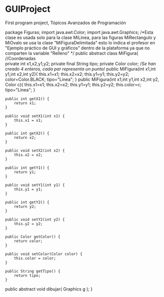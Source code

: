 # GUIProject
First program project, Tópicos Avanzados de Programación

package Figuras;
import java.awt.Color;
import java.awt.Graphics;
/*Esta clase es usada solo para la clase MiLinea, para las figuras
MiRectangulo y MiOvalo se usa la clase "MiFiguraDelimitada" esto lo indica el profesor
en "Ejemplo práctico de GUI y gráficos" dentro de la plataforma ya que no comparten la variable 
"Relleno" */
public abstract class MiFigura{
//Coordenadas    
private int x1,x2,y1,y2;
private final String tipo;
private Color color;
/*Se han creado 4 enteros, cada par representa un punto*/
public MiFigura(int x1,int y1,int x2,int y2){
    this.x1=x1;
    this.x2=x2;
    this.y1=y1;
    this.y2=y2;
    color=Color.BLACK;
    tipo="Linea";
}
public MiFigura(int x1,int y1,int x2,int y2, Color c){
    this.x1=x1;
    this.x2=x2;
    this.y1=y1;
    this.y2=y2;
    this.color=c;
    tipo="Linea";
}

    public int getX1() {
        return x1;
    }

    public void setX1(int x1) {
        this.x1 = x1;
    }

    public int getX2() {
        return x2;
    }

    public void setX2(int x2) {
        this.x2 = x2;
    }

    public int getY1() {
        return y1;
    }

    public void setY1(int y1) {
        this.y1 = y1;
    }

    public int getY2() {
        return y2;
    }

    public void setY2(int y2) {
        this.y2 = y2;
    }

    public Color getColor() {
        return color;
    }

    public void setColor(Color color) {
        this.color = color;
    }

    public String getTipo() {
        return tipo;
    }
    
public abstract void dibujar( Graphics g );
}

